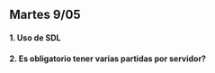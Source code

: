 ## Martes 9/05 ##
#### 1. Uso de SDL ####
#### 2. Es obligatorio tener varias partidas por servidor? ####

